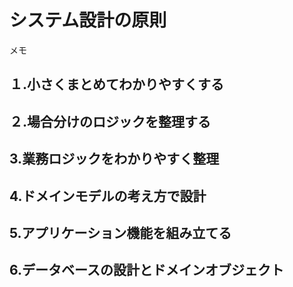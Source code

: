 # システム設計の原則
メモ

## １.小さくまとめてわかりやすくする

## ２.場合分けのロジックを整理する

## 3.業務ロジックをわかりやすく整理

## 4.ドメインモデルの考え方で設計

## 5.アプリケーション機能を組み立てる

## 6.データベースの設計とドメインオブジェクト

